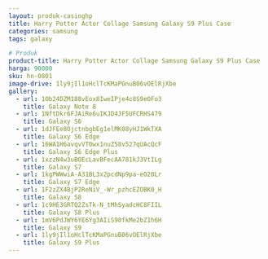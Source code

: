 ```yaml
---
layout: produk-casinghp
title: Harry Potter Actor Collage Samsung Galaxy S9 Plus Case
categories: samsung
tags: galaxy

# Produk
product-title: Harry Potter Actor Collage Samsung Galaxy S9 Plus Case
harga: 90000
sku: hn-0801
image-drive: 1ly9jIl1oHclTcKMaPGnuB06vOElRjXbe
gallery:
  - url: 1Ob24DZM188vEox8IweIPje4c8S9eOFo3
    title: Galaxy Note 8
  - url: 1NftDkr6FJAiRe6uIKJD4JF5UFCRHS479
    title: Galaxy S6
  - url: 1dJFEe8OjctnbgbEg1elMK08yHJ1WkTXA
    title: Galaxy S6 Edge
  - url: 16WA1H6avqvVT0wx1nuZ58v527qUAcQcF
    title: Galaxy S6 Edge Plus
  - url: 1xzzN4w3uBOEcLavBFecAA781kJ3VtILg
    title: Galaxy S7
  - url: 1kgPWWwiA-A31BL3x2pcdNp9pa-eO20Lr
    title: Galaxy S7 Edge
  - url: 1F2zZX4BjP2ReNiV_-Wr_pzhcEZOBK0_H
    title: Galaxy S8
  - url: 1c9HE3GRTQ2ZsTk-N_tMhSyadcHC8FIIL
    title: Galaxy S8 Plus
  - url: 1mV6PdJWY6YE6Yg3AIiS90fkMe2bZ1h6H
    title: Galaxy S9
  - url: 1ly9jIl1oHclTcKMaPGnuB06vOElRjXbe
    title: Galaxy S9 Plus
---
```

